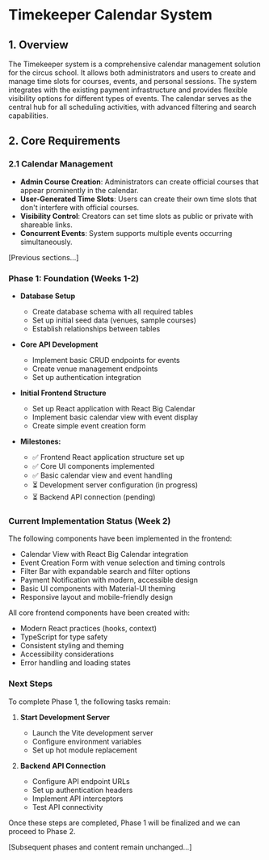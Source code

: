 # Timekeeper Calendar System

## 1. Overview

The Timekeeper system is a comprehensive calendar management solution for the circus school. It allows both administrators and users to create and manage time slots for courses, events, and personal sessions. The system integrates with the existing payment infrastructure and provides flexible visibility options for different types of events. The calendar serves as the central hub for all scheduling activities, with advanced filtering and search capabilities.

## 2. Core Requirements

### 2.1 Calendar Management
- **Admin Course Creation**: Administrators can create official courses that appear prominently in the calendar.
- **User-Generated Time Slots**: Users can create their own time slots that don't interfere with official courses.
- **Visibility Control**: Creators can set time slots as public or private with shareable links.
- **Concurrent Events**: System supports multiple events occurring simultaneously.

[Previous sections...]

### Phase 1: Foundation (Weeks 1-2)
- **Database Setup**
  - Create database schema with all required tables
  - Set up initial seed data (venues, sample courses)
  - Establish relationships between tables

- **Core API Development**
  - Implement basic CRUD endpoints for events
  - Create venue management endpoints
  - Set up authentication integration

- **Initial Frontend Structure**
  - Set up React application with React Big Calendar
  - Implement basic calendar view with event display
  - Create simple event creation form

- **Milestones:**
  - ✅ Frontend React application structure set up
  - ✅ Core UI components implemented
  - ✅ Basic calendar view and event handling
  - ⏳ Development server configuration (in progress)
  - ⏳ Backend API connection (pending)

### Current Implementation Status (Week 2)

The following components have been implemented in the frontend:
- Calendar View with React Big Calendar integration
- Event Creation Form with venue selection and timing controls
- Filter Bar with expandable search and filter options
- Payment Notification with modern, accessible design
- Basic UI components with Material-UI theming
- Responsive layout and mobile-friendly design

All core frontend components have been created with:
- Modern React practices (hooks, context)
- TypeScript for type safety
- Consistent styling and theming
- Accessibility considerations
- Error handling and loading states

### Next Steps
To complete Phase 1, the following tasks remain:

1. **Start Development Server**
   - Launch the Vite development server
   - Configure environment variables
   - Set up hot module replacement

2. **Backend API Connection**
   - Configure API endpoint URLs
   - Set up authentication headers
   - Implement API interceptors
   - Test API connectivity

Once these steps are completed, Phase 1 will be finalized and we can proceed to Phase 2.

[Subsequent phases and content remain unchanged...]
